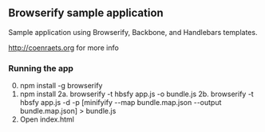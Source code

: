 ## Browserify sample application ##

Sample application using Browserify, Backbone, and Handlebars templates.

http://coenraets.org for more info

### Running the app ###

0. npm install -g browserify
1. npm install
2a. browserify -t hbsfy app.js -o bundle.js
2b. browserify -t hbsfy app.js -d -p [minifyify --map bundle.map.json --output bundle.map.json] > bundle.js
3. Open index.html